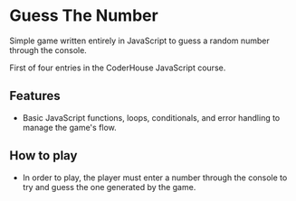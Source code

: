 # Guess The Number

Simple game written entirely in JavaScript to guess a random number through the console.

First of four entries in the CoderHouse JavaScript course.

## Features

-   Basic JavaScript functions, loops, conditionals, and error handling to manage the game's flow.

## How to play

-   In order to play, the player must enter a number through the console to try and guess the one generated by the game.
